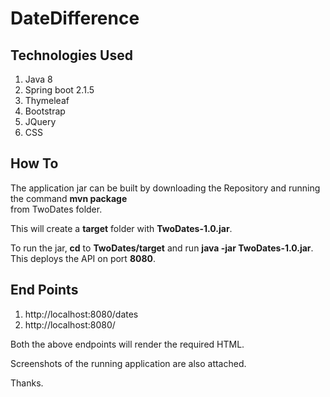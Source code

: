 DateDifference
==============

## Technologies Used ##
1. Java 8
2. Spring boot 2.1.5
3. Thymeleaf
4. Bootstrap
5. JQuery
6. CSS

## How To ##
The application jar can be built by downloading the Repository and running the command **mvn package**  
from TwoDates folder.

This will create a **target** folder with **TwoDates-1.0.jar**.

To run the jar, **cd** to **TwoDates/target** and run **java -jar TwoDates-1.0.jar**.  
This deploys the API on port **8080**.

## End Points ##
1. http://localhost:8080/dates
2. http://localhost:8080/

Both the above endpoints will render the required HTML.

Screenshots of the running application are also attached.

Thanks.

